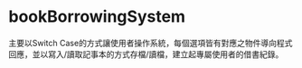 # bookBorrowingSystem
  主要以Switch Case的方式讓使用者操作系統，每個選項皆有對應之物件導向程式回應，並以寫入/讀取記事本的方式存檔/讀檔，建立起專屬使用者的借書紀錄。
